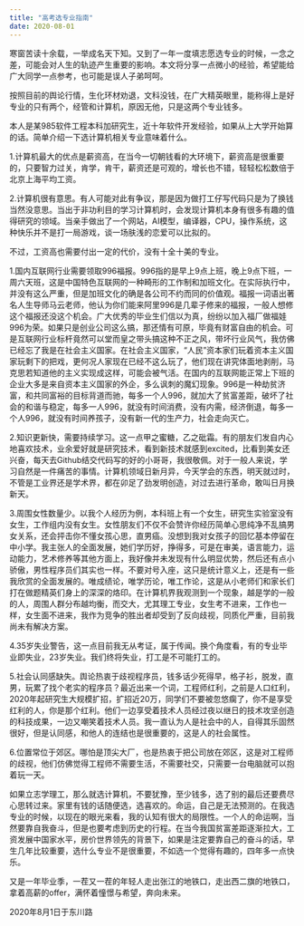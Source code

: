 ```yaml
---
title: "高考选专业指南"
date: 2020-08-01
---
```


寒窗苦读十余载，一举成名天下知。又到了一年一度填志愿选专业的时候，一念之差，可能会对人生的轨迹产生重要的影响。本文将分享一点微小的经验，希望能给广大同学一点参考，也可能是误人子弟呵呵。

按照目前的舆论行情，生化环材劝退，文科没钱，在广大精英眼里，能称得上是好专业的只有两个，经管和计算机，原因无他，只是这两个专业钱多。

本人是某985软件工程本科加研究生，近十年软件开发经验，如果从上大学开始算的话。简单介绍一下选计算机相关专业意味着什么。

1.计算机最大的优点是薪资高，在当今一切朝钱看的大环境下，薪资高是很重要的，只要智力过关，肯学，肯干，薪资还是可观的，增长也不错，轻轻松松数倍于北京上海平均工资。

2.计算机很有意思。有人可能对此有争议，那是因为做打工仔写代码只是为了换钱当然没意思。当出于非功利目的学习计算机时，会发现计算机本身有很多有趣的值得研究的领域。当亲手做出了一个网站，AI模型，编译器，CPU，操作系统，这种快乐并不是打一局游戏，谈一场肤浅的恋爱可以比拟的。

不过，工资高也需要付出一定的代价，没有十全十美的专业。

1.国内互联网行业需要领取996福报。996指的是早上9点上班，晚上9点下班，一周六天班，这是中国特色互联网的一种畸形的工作制和加班文化。在实际执行中，并没有这么严重，但是加班文化的确是各公司不约而同的价值观。福报一词语出著名人生导师马云老师，他认为你们能来阿里996是几辈子修来的福报，一般人想修这个福报还没这个机会。广大优秀的毕业生们信以为真，纷纷以加入福厂做福娃996为荣。如果只是创业公司这么搞，那还情有可原，毕竟有财富自由的机会。可是互联网行业标杆竟然可以堂而皇之带头搞这种不正之风，带坏行业风气，我仿佛已经忘了我是在社会主义国家。在社会主义国家，“人民”资本家们玩着资本主义国家玩剩下的把戏，更何况人家现在已经不这么玩了，他们现在讲究体面地剥削，马克思若知道他的主义实现成这样，可能会被气活。在国内的互联网能正常上下班的企业大多是来自资本主义国家的外企，多么讽刺的魔幻现象。996是一种劫贫济富，和共同富裕的目标背道而驰，每多一个人996，就加大了贫富差距，破坏了社会的和谐与稳定，每多一人996，就没有时间消费，没有内需，经济倒退，每多一个人996，就没有时间养孩子，没有新一代的生产力，社会走向灭亡。

2.知识更新快，需要持续学习。这一点甲之蜜糖，乙之砒霜。有的朋友们发自内心地喜欢技术，业余爱好就是研究技术，看到新技术就感到excited，比看到美女还兴奋，每天去Github结交代码写的好的小哥哥，我很敬佩。对于一般人来说，学习自然是一件痛苦的事情。计算机领域日新月异，今天学会的东西，明天就过时，不管是工业界还是学术界，都在卯足了劲发明创造，对过去进行革命，敢叫日月换新天。

3.周围女性数量少。以我个人经历为例，本科班上有一个女生，研究生实验室没有女生，工作组内没有女生。女性朋友们不仅不会赞许你经历简单心思纯净不乱搞男女关系，还会抨击你不懂女孩心思，直男癌。没想到我对女孩子的回忆基本停留在中小学。我主张人的全面发展，她们学历好，挣得多，可是在审美，语言能力，运动能力，艺术修养等其他方面上，我好像并未发现有什么明显优势，然后还有点小骄傲，男性程序员们其实也一样。不要对号入座，这只是统计意义上，还是有一些我欣赏的全面发展的。唯成绩论，唯学历论，唯工作论，这是从小老师们和家长们打在做题精英们身上的深深的烙印。在计算机界我观测到一个现象，越是学的一般的人，周围人群分布越均衡，而交大，尤其理工专业，女生考不进来，工作也一样，女生面不进来，我作为竞争的胜出者却受到了反向歧视，同质化严重，目前我尚未有解决方案。

4.35岁失业警告，这一点目前我无从考证，属于传闻。换个角度看，有的专业毕业即失业，23岁失业。我们终将失业，打工是不可能打工的。

5.社会认同感缺失。舆论热衷于歧视程序员，钱多话少死得早，格子衫，脱发，直男，玩累了找个老实的程序员？最近出来一个词，工程师红利，之前是人口红利，2020年起研究生大规模扩招，扩招近20万，同学们不要被忽悠瘸了，你不是享受红利的人，你是那个红利。他们一边享受着技术人员经过夜以继日的技术攻坚创造的科技成果，一边又嘲笑着技术人员。我一直认为人是社会中的人，自得其乐固然很好，但是认同感，和他人的连结也是很重要的，这是人的社会属性。

6.位置常位于郊区。哪怕是顶尖大厂，也是热衷于把公司放在郊区，这是对工程师的歧视，他们仿佛觉得工程师不需要生活，不需要社交，只需要一台电脑就可以抱着玩一天。

如果立志学理工，那么就选计算机，不要犹豫，至少钱多，选了别的最后还要费尽心思转过来。家里有钱的话随便选，选喜欢的。命运，自己是无法预测的。在我选专业的时候，以现在的眼光来看，我的认知有很大的局限性。一个人的命运啊，当然要靠自我奋斗，但是也要考虑到历史的行程。在当今我国贫富差距逐渐拉大，工资发展中国家水平，房价世界领先的背景下，如果是注定要靠自己的奋斗的话，早生几年比较重要，选什么专业不是很重要，不如选一个觉得有趣的，四年多一点快乐。

又是一年毕业季，一茬又一茬的年轻人走出张江的地铁口，走出西二旗的地铁口，拿着高薪的offer，满怀着憧憬与希望，奔向未来。


2020年8月1日于东川路
